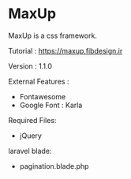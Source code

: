 # MaxUp
MaxUp is a css framework.

Tutorial : https://maxup.fibdesign.ir

Version : 1.1.0

External Features : 
- Fontawesome
- Google Font : Karla

Required Files:
- jQuery

laravel blade:
- pagination.blade.php